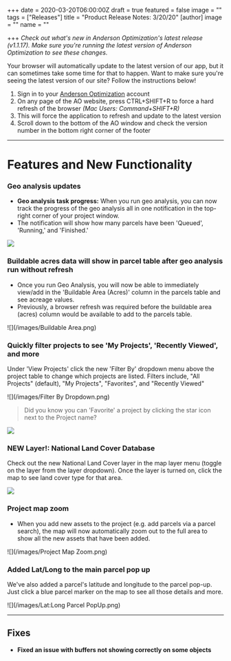 +++
date = 2020-03-20T06:00:00Z
draft = true
featured = false
image = ""
tags = ["Releases"]
title = "Product Release Notes: 3/20/20"
[author]
image = ""
name = ""

+++
_Check out what's new in Anderson Optimization's latest release (v1.1.17). Make sure you're running the latest version of Anderson Optimization to see these changes._

Your browser will automatically update to the latest version of our app, but it can sometimes take some time for that to happen. Want to make sure you're seeing the latest version of our site? Follow the instructions below!

1. Sign in to your [Anderson Optimization](https://energy-opt.auth0.com/login?state=g6Fo2SBzNTN6Sm1hM2tnUk11cXpmUG9NNERkMHd4N1lObmlyeKN0aWTZIFdaVjNDdHFSR2lGSTV6Uk9DY3BTcmlUODFJQTlaMlIyo2NpZNkgdDVqOElEcG9scERBOHY5Vm1DQUd4dWpiakwwN29OWUg&client=t5j8IDpolpDA8v9VmCAGxujbjL07oNYH&protocol=oauth2&response_type=token%20id_token&redirect_uri=https%3A%2F%2Fandersonopt.com%2Fauth%2Fcallback&audience=https%3A%2F%2Fenergy-opt.auth0.com%2Fuserinfo&nonce=mSRK_Q3Uw7s\~HbtnLshx8fxuUX1l7H73&scope=openid%20profile%20email&auth0Client=eyJuYW1lIjoiYW5ndWxhci1hdXRoMCIsInZlcnNpb24iOiIzLjAuNCIsImVudiI6eyJhdXRoMC1qcyI6IjkuMTAuNCIsImF1dGgwLmpzIjoiOS4xMC40In19 "login") account
2. On any page of the AO website, press CTRL+SHIFT+R to force a hard refresh of the browser _(Mac Users: Command+SHIFT+R)_
3. This will force the application to refresh and update to the latest version
4. Scroll down to the bottom of the AO window and check the version number in the bottom right corner of the footer

***

# **Features and New Functionality**

### Geo analysis updates

* **Geo analysis task progress:** When you run geo analysis, you can now track the progress of the geo analysis all in one notification in the top-right corner of your project window. 
* The notification will show how many parcels have been 'Queued', 'Running,' and 'Finished.'

![](/images/NewGeoAnalysisStatusNotification.png)

### Buildable acres data will show in parcel table after geo analysis run without refresh

* Once you run Geo Analysis, you will now be able to immediately view/add in the 'Buildable Area (Acres)' column in the parcels table and see acreage values.
* Previously, a browser refresh was required before the buildable area (acres) column would be available to add to the parcels table.

![](/images/Buildable Area.png)

### **Quickly filter projects to see 'My Projects', 'Recently Viewed', and more**

Under 'View Projects' click the new 'Filter By' dropdown menu above the project table to change which projects are listed. Filters include, "All Projects" (default), "My Projects", "Favorites", and "Recently Viewed"

![](/images/Filter By Dropdown.png)

> Did you know you can 'Favorite' a project by clicking the star icon next to the Project name?

![](/images/Favorite.png)

### **NEW Layer!: National Land Cover Database**

Check out the new National Land Cover layer in the map layer menu (toggle on the layer from the layer dropdown). Once the layer is turned on, click the map to see land cover type for that area.

![](/images/NLCD.png)

### **Project map zoom**

* When you add new assets to the project (e.g. add parcels via a parcel search), the map will now automatically zoom out to the full area to show all the new assets that have been added.

![](/images/Project Map Zoom.png)

### **Added Lat/Long to the main parcel pop up**

We've also added a parcel's latitude and longitude to the parcel pop-up. Just click a blue parcel marker on the map to see all those details and more.

![](/images/Lat:Long Parcel PopUp.png)

***

## **Fixes**

* **Fixed an issue with buffers not showing correctly on some objects**